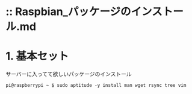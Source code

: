
:: Raspbian_パッケージのインストール.md
===

# 1. 基本セット

サーバーに入ってて欲しいパッケージのインストール

```
pi@raspberrypi ~ $ sudo aptitude -y install man wget rsync tree vim
```




